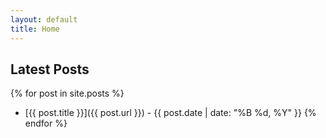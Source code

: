 ```yaml
---
layout: default
title: Home
---
```


## Latest Posts

{% for post in site.posts %}
  - [{{ post.title }}]({{ post.url }}) - {{ post.date | date: "%B %d, %Y" }}
{% endfor %}
